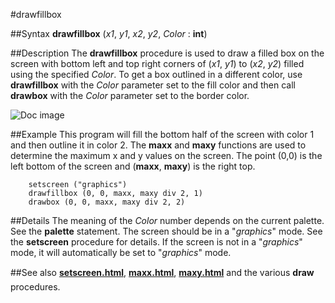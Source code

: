
#drawfillbox

##Syntax
**drawfillbox** (_x1_, _y1_, _x2_, _y2_, _Color_ : **int**)



##Description
The **drawfillbox** procedure is used to draw a filled box on the screen with bottom left and top right corners of (_x1_, _y1_) to (_x2_, _y2_) filled using the specified _Color_. To get a box outlined in a different color, use **drawfillbox** with the _Color_ parameter set to the fill color and then call **drawbox**  with the _Color_ parameter set to the border color.

![Doc image](drawfillbox01.gif)


##Example
This program will fill the bottom half of the screen with color 1 and then outline it in color 2. The **maxx** and **maxy** functions are used to determine the maximum x and y values on the screen. The point (0,0) is the left bottom of the screen and (**maxx**, **maxy**) is the right top.


        setscreen ("graphics")
        drawfillbox (0, 0, maxx, maxy div 2, 1)
        drawbox (0, 0, maxx, maxy div 2, 2)
##Details
The meaning of the _Color_ number depends on the current palette. See the **palette** statement.
The screen should be in a "_graphics_" mode. See the **setscreen** procedure for details. If the screen is not in a "_graphics_" mode, it will automatically be set to "_graphics_" mode.



##See also
**[setscreen.html](setscreen)**, **[maxx.html](maxx)**, **[maxy.html](maxy)** and the various **draw&#133;** procedures. 


